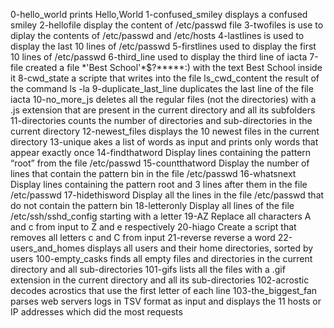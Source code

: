 0-hello_world prints Hello,World
1-confused_smiley displays a confused smiley
2-hellofile display the content of /etc/passwd file
3-twofiles is use to diplay the contents of /etc/passwd and /etc/hosts
4-lastlines is used to display the  last 10 lines of /etc/passwd
5-firstlines used to display the first 10 lines of /etc/passwd
6-third_line used to display the third line of iacta
7-file created a file \*\'Best School\'\*$\?\*\*\*\*\*:) with the text Best School inside it
8-cwd_state a scripte that writes into the file ls_cwd_content the result of the command ls -la
9-duplicate_last_line duplicates the last line of the file iacta
10-no_more_js deletes all the regular files (not the directories) with a .js extension that are present in the current directory and all its subfolders
11-directories counts the number of directories and sub-directories in the current directory
12-newest_files displays the 10 newest files in the current directory
13-unique akes a list of words as input and prints only words that appear exactly once
14-findthatword Display lines containing the pattern “root” from the file /etc/passwd
15-countthatword Display the number of lines that contain the pattern bin in the file /etc/passwd
16-whatsnext Display lines containing the pattern root and 3 lines after them in the file /etc/passwd
17-hidethisword Display all the lines in the file /etc/passwd that do not contain the pattern bin
18-letteronly Display all lines of the file /etc/ssh/sshd_config starting with a letter
19-AZ Replace all characters A and c from input to Z and e respectively
20-hiago Create a script that removes all letters c and C from input
21-reverse reverse a word
22-users_and_homes displays all users and their home directories, sorted by users
100-empty_casks  finds all empty files and directories in the current directory and all sub-directories
101-gifs  lists all the files with a .gif extension in the current directory and all its sub-directories
102-acrostic decodes acrostics that use the first letter of each line
103-the_biggest_fan parses web servers logs in TSV format as input and displays the 11 hosts or IP addresses which did the most requests
